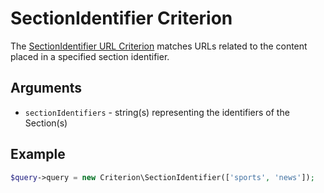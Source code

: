# SectionIdentifier Criterion

The [SectionIdentifier URL Criterion](https://github.com/ezsystems/ezplatform-kernel/blob/v1.0.0/eZ/Publish/API/Repository/Values/URL/Query/Criterion/SectionIdentifier.php)
matches URLs related to the content placed in a specified section identifier.

## Arguments

- `sectionIdentifiers` - string(s) representing the identifiers of the Section(s)

## Example

```php
$query->query = new Criterion\SectionIdentifier(['sports', 'news']);
```